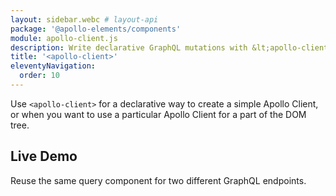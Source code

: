 ```yaml
---
layout: sidebar.webc # layout-api
package: '@apollo-elements/components'
module: apollo-client.js
description: Write declarative GraphQL mutations with &lt;apollo-client&gt; custom element. Connect all your Apollo Elements to an Apollo GraphQL client instance, no matter how deep they are in the shadow DOM.
title: '<apollo-client>'
eleventyNavigation:
  order: 10
---
```

<!-- ----------------------------------------------------------------------------------------
     Welcome! This file includes automatically generated API documentation.
     To edit the docs that appear within, find the original source file under `packages/*`,
     corresponding to the package name and module in this YAML front-matter block.
     Thank you for your interest in Apollo Elements 😁
------------------------------------------------------------------------------------------ -->

Use `<apollo-client>` for a declarative way to create a simple Apollo Client, or 
when you want to use a particular Apollo Client for a part of the DOM tree.

## Live Demo

Reuse the same query component for two different GraphQL endpoints.

<docs-playground id="component-client"
    playground-name="component-client"></docs-playground>
